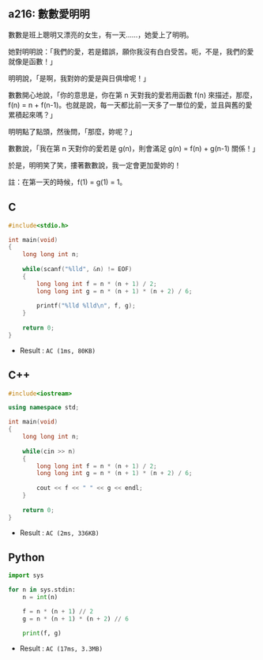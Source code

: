 ## a216: 數數愛明明
數數是班上聰明又漂亮的女生，有一天……，她愛上了明明。

她對明明說：「我們的愛，若是錯誤，願你我沒有白白受苦。呃，不是，我們的愛就像是函數！」

明明說，「是啊，我對妳的愛是與日俱增呢！」

數數開心地說，「你的意思是，你在第 n 天對我的愛若用函數 f(n) 來描述，那麼，f(n) = n + f(n-1)。也就是說，每一天都比前一天多了一單位的愛，並且與舊的愛累積起來嗎？」

明明點了點頭，然後問，「那麼，妳呢？」

數數說，「我在第 n 天對你的愛若是 g(n)，則會滿足 g(n) = f(n) + g(n-1) 關係！」

於是，明明笑了笑，摟著數數說，我一定會更加愛妳的！

註：在第一天的時候，f(1) = g(1) = 1。

## C
```C
#include<stdio.h>

int main(void)
{
	long long int n;
	
	while(scanf("%lld", &n) != EOF)
	{
		long long int f = n * (n + 1) / 2;
		long long int g = n * (n + 1) * (n + 2) / 6;
		
		printf("%lld %lld\n", f, g);
	}
	
	return 0;
}
```
 * Result : `AC (1ms, 80KB)`

## C++
```C++
#include<iostream>

using namespace std;

int main(void)
{
	long long int n;
	
	while(cin >> n)
	{
		long long int f = n * (n + 1) / 2;
		long long int g = n * (n + 1) * (n + 2) / 6;
		
		cout << f << " " << g << endl;
	}
	
	return 0;
}
```
 * Result : `AC (2ms, 336KB)`

## Python
```python
import sys

for n in sys.stdin:
    n = int(n)

    f = n * (n + 1) // 2
    g = n * (n + 1) * (n + 2) // 6

    print(f, g)
```
 * Result : `AC (17ms, 3.3MB)`
